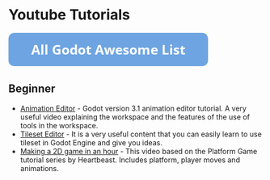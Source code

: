 # Youtube Tutorials

[![Godot Awesome List](icons/button.png)](https://github.com/hto/awesome-godot)

## Beginner
- [Animation Editor](https://www.youtube.com/watch?v=18Em80Bfjp4) - Godot version 3.1 animation editor tutorial. A very useful video explaining the workspace and the features of the use of tools in the workspace.
- [Tileset Editor](https://www.youtube.com/watch?v=V9OoaOlXc_4) - It is a very useful content that you can easily learn to use tileset in Godot Engine and give you ideas.
- [Making a 2D game in an hour](https://www.youtube.com/watch?v=xQIaRSXh4ic) - This video based on the Platform Game tutorial series by Heartbeast. Includes platform, player moves and animations.

